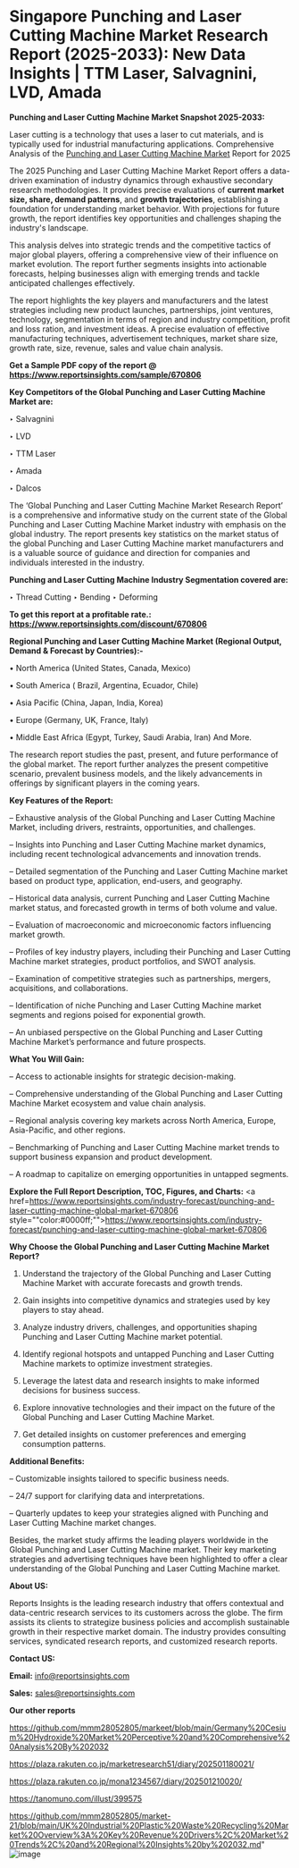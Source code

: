 # Singapore Punching and Laser Cutting Machine Market Research Report (2025-2033): New Data Insights | TTM Laser, Salvagnini, LVD, Amada

<strong>Punching and Laser Cutting Machine Market Snapshot 2025-2033:</strong>

Laser cutting is a technology that uses a laser to cut materials, and is typically used for industrial manufacturing applications. Comprehensive Analysis of the <a href=https://www.reportsinsights.com/sample/670806>Punching and Laser Cutting Machine Market</a> Report for 2025

The 2025 Punching and Laser Cutting Machine Market Report offers a data-driven examination of industry dynamics through exhaustive secondary research methodologies. It provides precise evaluations of <strong>current market size, share, demand patterns</strong>, and <strong>growth trajectories</strong>, establishing a foundation for understanding market behavior. With projections for future growth, the report identifies key opportunities and challenges shaping the industry's landscape.

This analysis delves into strategic trends and the competitive tactics of major global players, offering a comprehensive view of their influence on market evolution. The report further segments insights into actionable forecasts, helping businesses align with emerging trends and tackle anticipated challenges effectively.

The report highlights the key players and manufacturers and the latest strategies including new product launches, partnerships, joint ventures, technology, segmentation in terms of region and industry competition, profit and loss ration, and investment ideas. A precise evaluation of effective manufacturing techniques, advertisement techniques, market share size, growth rate, size, revenue, sales and value chain analysis.

<strong>Get a Sample PDF copy of the report @ <a href=https://www.reportsinsights.com/sample/670806 style=color:#0000ff;>https://www.reportsinsights.com/sample/670806</a></strong>

<strong>Key Competitors of the Global Punching and Laser Cutting Machine Market are:</strong>

‣ Salvagnini

‣ LVD

‣ TTM Laser

‣ Amada

‣ Dalcos

The ‘Global Punching and Laser Cutting Machine Market Research Report’ is a comprehensive and informative study on the current state of the Global Punching and Laser Cutting Machine Market industry with emphasis on the global industry. The report presents key statistics on the market status of the global Punching and Laser Cutting Machine market manufacturers and is a valuable source of guidance and direction for companies and individuals interested in the industry.

<strong>Punching and Laser Cutting Machine Industry Segmentation covered are:</strong>

‣ Thread Cutting
‣ Bending
‣ Deforming

<strong>To get this report at a profitable rate.: <a href=https://www.reportsinsights.com/discount/670806 style=color:#0000ff;>https://www.reportsinsights.com/discount/670806</a></strong>

<strong>Regional Punching and Laser Cutting Machine Market (Regional Output, Demand &amp; Forecast by Countries):-</strong>

• North America (United States, Canada, Mexico)

• South America ( Brazil, Argentina, Ecuador, Chile)

• Asia Pacific (China, Japan, India, Korea)

• Europe (Germany, UK, France, Italy)

• Middle East Africa (Egypt, Turkey, Saudi Arabia, Iran) And More.

The research report studies the past, present, and future performance of the global market. The report further analyzes the present competitive scenario, prevalent business models, and the likely advancements in offerings by significant players in the coming years.

<strong>Key Features of the Report:</strong>

– Exhaustive analysis of the Global Punching and Laser Cutting Machine Market, including drivers, restraints, opportunities, and challenges.

– Insights into Punching and Laser Cutting Machine market dynamics, including recent technological advancements and innovation trends.

– Detailed segmentation of the Punching and Laser Cutting Machine market based on product type, application, end-users, and geography.

– Historical data analysis, current Punching and Laser Cutting Machine market status, and forecasted growth in terms of both volume and value.

– Evaluation of macroeconomic and microeconomic factors influencing market growth.

– Profiles of key industry players, including their Punching and Laser Cutting Machine market strategies, product portfolios, and SWOT analysis.

– Examination of competitive strategies such as partnerships, mergers, acquisitions, and collaborations.

– Identification of niche Punching and Laser Cutting Machine market segments and regions poised for exponential growth.

– An unbiased perspective on the Global Punching and Laser Cutting Machine Market’s performance and future prospects.

<strong>What You Will Gain:</strong>

– Access to actionable insights for strategic decision-making.

– Comprehensive understanding of the Global Punching and Laser Cutting Machine Market ecosystem and value chain analysis.

– Regional analysis covering key markets across North America, Europe, Asia-Pacific, and other regions.

– Benchmarking of Punching and Laser Cutting Machine market trends to support business expansion and product development.

– A roadmap to capitalize on emerging opportunities in untapped segments.

<strong>Explore the Full Report Description, TOC, Figures, and Charts:</strong>
<a href=https://www.reportsinsights.com/industry-forecast/punching-and-laser-cutting-machine-global-market-670806 style=""color:#0000ff;"">https://www.reportsinsights.com/industry-forecast/punching-and-laser-cutting-machine-global-market-670806</a>

<strong>Why Choose the Global Punching and Laser Cutting Machine Market Report?</strong>

1. Understand the trajectory of the Global Punching and Laser Cutting Machine Market with accurate forecasts and growth trends.

2. Gain insights into competitive dynamics and strategies used by key players to stay ahead.

3. Analyze industry drivers, challenges, and opportunities shaping Punching and Laser Cutting Machine market potential.

4. Identify regional hotspots and untapped Punching and Laser Cutting Machine markets to optimize investment strategies.

5. Leverage the latest data and research insights to make informed decisions for business success.

6. Explore innovative technologies and their impact on the future of the Global Punching and Laser Cutting Machine Market.

7. Get detailed insights on customer preferences and emerging consumption patterns.

<strong>Additional Benefits:</strong>

– Customizable insights tailored to specific business needs.

– 24/7 support for clarifying data and interpretations.

– Quarterly updates to keep your strategies aligned with Punching and Laser Cutting Machine market changes.

Besides, the market study affirms the leading players worldwide in the Global Punching and Laser Cutting Machine market. Their key marketing strategies and advertising techniques have been highlighted to offer a clear understanding of the Global Punching and Laser Cutting Machine market.

<strong><strong>About US</strong>:</strong>

Reports Insights is the leading research industry that offers contextual and data-centric research services to its customers across the globe. The firm assists its clients to strategize business policies and accomplish sustainable growth in their respective market domain. The industry provides consulting services, syndicated research reports, and customized research reports.

<strong>Contact US:</strong>

<p class=><b>Email:</b> <a href=mailto:info@reportsinsights.com>info@reportsinsights.com</a></p>
<p class=><b>Sales:</b> <a href=mailto:sales@reportsinsights.com>sales@reportsinsights.com</a></p>

<strong>Our other reports</strong>

<a href=https://github.com/mmm28052805/markeet/blob/main/Germany%20Cesium%20Hydroxide%20Market%20Perceptive%20and%20Comprehensive%20Analysis%20By%202032>https://github.com/mmm28052805/markeet/blob/main/Germany%20Cesium%20Hydroxide%20Market%20Perceptive%20and%20Comprehensive%20Analysis%20By%202032</a>

<a href=https://plaza.rakuten.co.jp/marketresearch51/diary/202501180021/>https://plaza.rakuten.co.jp/marketresearch51/diary/202501180021/</a>

<a href=https://plaza.rakuten.co.jp/mona1234567/diary/202501210020/>https://plaza.rakuten.co.jp/mona1234567/diary/202501210020/</a>

<a href=https://tanomuno.com/illust/399575>https://tanomuno.com/illust/399575</a>

<a href=https://github.com/mmm28052805/market-21/blob/main/UK%20Industrial%20Plastic%20Waste%20Recycling%20Market%20Overview%3A%20Key%20Revenue%20Drivers%2C%20Market%20Trends%2C%20and%20Regional%20Insights%20by%202032.md>https://github.com/mmm28052805/market-21/blob/main/UK%20Industrial%20Plastic%20Waste%20Recycling%20Market%20Overview%3A%20Key%20Revenue%20Drivers%2C%20Market%20Trends%2C%20and%20Regional%20Insights%20by%202032.md</a>"
![image](https://github.com/user-attachments/assets/93eef583-b50b-40b9-8870-8251d7df9d9c)
